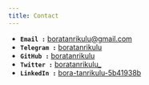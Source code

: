 ```yaml
---
title: Contact
---
```



- **`Email :`** [boratanrikulu@gmail.com](mailto:boratanrikulu@gmail.com)  
- **`Telegram :`** [boratanrikulu](https://t.me/boratanrikulu)  
- **`GitHub :`** [boratanrikulu](https://github.com/boratanrikulu)  
- **`Twitter :`** [boratanrikulu_](https://twitter.com/boratanrikulu_)  
- **`LinkedIn :`** [bora-tanrikulu-5b41938b](https://www.linkedin.com/in/bora-tanrikulu/)
